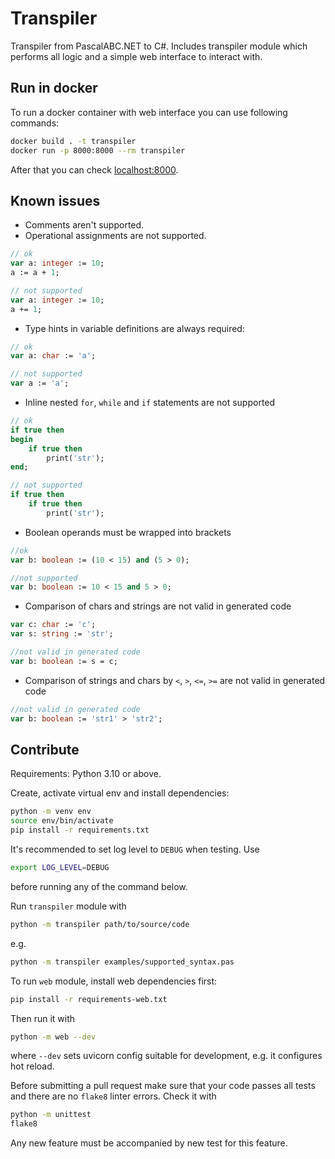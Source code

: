 # Transpiler

Transpiler from PascalABC.NET to C#. Includes transpiler module which performs
all logic and a simple web interface to interact with.

## Run in docker

To run a docker container with web interface you can use following commands:

```bash
docker build . -t transpiler
docker run -p 8000:8000 --rm transpiler
```

After that you can check [localhost:8000](http://localhost:8000).

## Known issues

* Comments aren't supported.
* Operational assignments are not supported.

```pascal
// ok
var a: integer := 10;
a := a + 1;

// not supported
var a: integer := 10;
a += 1;
```

* Type hints in variable definitions are always required:

```pascal
// ok
var a: char := 'a';

// not supported
var a := 'a';
```

* Inline nested `for`, `while` and `if` statements are not supported

```pascal
// ok
if true then
begin
    if true then
        print('str');
end;

// not supported
if true then
    if true then
        print('str');
```

* Boolean operands must be wrapped into brackets

```pascal
//ok
var b: boolean := (10 < 15) and (5 > 0);

//not supported
var b: boolean := 10 < 15 and 5 > 0;
```

* Comparison of chars and strings are not valid in generated code
```pascal
var c: char := 'c';
var s: string := 'str';

//not valid in generated code
var b: boolean := s = c;
```

* Comparison of strings and chars by `<`, `>`, `<=`, `>=` are not valid in generated code
```pascal
//not valid in generated code
var b: boolean := 'str1' > 'str2';
```

## Contribute

Requirements: Python 3.10 or above.

Create, activate virtual env and install dependencies:

```bash
python -m venv env
source env/bin/activate
pip install -r requirements.txt
```

It's recommended to set log level to `DEBUG` when testing. Use

```bash
export LOG_LEVEL=DEBUG
```

before running any of the command below.

Run `transpiler` module with

```bash
python -m transpiler path/to/source/code
```

e.g.

```bash
python -m transpiler examples/supported_syntax.pas
```

To run `web` module, install web dependencies first:

```bash
pip install -r requirements-web.txt
```

Then run it with

```bash
python -m web --dev
```

where `--dev` sets uvicorn config suitable for development, e.g. it configures hot reload.

Before submitting a pull request make sure that your code passes
all tests and there are no `flake8` linter errors. Check it with

```bash
python -m unittest
flake8
```

Any new feature must be accompanied by new test for this feature.
